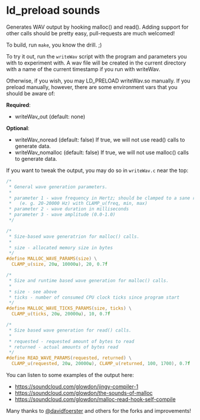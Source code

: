 ld_preload sounds
=================

Generates WAV output by hooking malloc() and read(). Adding support for other calls should be pretty easy, pull-requests are much welcomed!

To build, run ```make```, you know the drill. ;)

To try it out, run the ```writeWav``` script with the program and parameters you with to experiment with.
A wav file will be created in the current directory with a name of the current timestamp if you run with writeWav.

Otherwise, if you wish, you may LD_PRELOAD writeWav.so manually. If you preload manually, however, there are some environment vars that you should be aware of:

__Required__:
*    writeWav_out (default: none)

__Optional__:
*    writeWav_noread (default: false) If true, we will not use read() calls to generate data.
*    writeWav_nomalloc (default: false) If true, we will not use malloc() calls to generate data.


If you want to tweak the output, you may do so in ```writeWav.c``` near the top:


```c
/*
 * General wave generation parameters.
 *
 * parameter 1 - wave frequency in Hertz; should be clamped to a sane range
 *   (e. g. 20-20000 Hz) with CLAMP_u(freq, min, max)
 * parameter 2 - wave duration in milliseconds
 * parameter 3 - wave amplitude (0.0-1.0)
 */

/*
 * Size-based wave generatrion for malloc() calls.
 *
 * size - allocated memory size in bytes
 */
#define MALLOC_WAVE_PARAMS(size) \
  CLAMP_u(size, 20u, 10000u), 20, 0.7f

/*
 * Size and runtime based wave generation for malloc() calls.
 *
 * size - see above
 * ticks - number of consumed CPU clock ticks since program start
 */
#define MALLOC_WAVE_TICKS_PARAMS(size, ticks) \
  CLAMP_u(ticks, 20u, 20000u), 10, 0.7f

/*
 * Size based wave generation for read() calls.
 *
 * requested - requested amount of bytes to read
 * returned - actual amounts of bytes read
 */
#define READ_WAVE_PARAMS(requested, returned) \
  CLAMP_u(requested, 20u, 20000u), CLAMP_u(returned, 100, 1700), 0.7f
```



You can listen to some examples of the output here:

* https://soundcloud.com/glowdon/jingy-compiler-1
* https://soundcloud.com/glowdon/the-sounds-of-malloc
* https://soundcloud.com/glowdon/malloc-read-hook-self-compile



Many thanks to [@davidfoerster](https://github.com/davidfoerster) and others for the forks and improvements!
